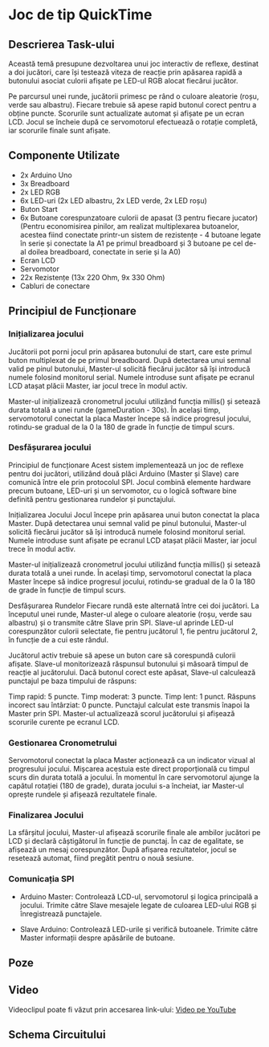 # Joc de tip QuickTime

## Descrierea Task-ului

Această temă presupune dezvoltarea unui joc interactiv de reflexe, destinat a doi jucători, care își testează viteza de reacție prin apăsarea rapidă a butonului asociat culorii afișate pe LED-ul RGB alocat fiecărui jucător.

Pe parcursul unei runde, jucătorii primesc pe rând o culoare aleatorie (roșu, verde sau albastru). Fiecare trebuie să apese rapid butonul corect pentru a obține puncte. Scorurile sunt actualizate automat și afișate pe un ecran LCD. Jocul se încheie după ce servomotorul efectuează o rotație completă, iar scorurile finale sunt afișate.

## Componente Utilizate

- 2x Arduino Uno
- 3x Breadboard
- 2x LED RGB
- 6x LED-uri (2x LED albastru, 2x LED verde, 2x LED roșu)
- Buton Start
- 6x Butoane corespunzatoare culorii de apasat (3 pentru fiecare jucator) (Pentru economisirea pinilor, am realizat multiplexarea butoanelor, acestea fiind conectate printr-un sistem de rezistențe - 4 butoane legate în serie și conectate la A1 pe primul breadboard și 3 butoane pe cel de-al doilea breadboard, conectate in serie și la A0)
- Ecran LCD
- Servomotor
- 22x Rezistențe (13x 220 Ohm, 9x 330 Ohm)
- Cabluri de conectare

## Principiul de Funcționare

### Inițializarea jocului

Jucătorii pot porni jocul prin apăsarea butonului de start, care este primul buton multiplexat de pe primul breadboard. După detectarea unui semnal valid pe pinul butonului, Master-ul solicită fiecărui jucător să își introducă numele folosind monitorul serial. Numele introduse sunt afișate pe ecranul LCD atașat plăcii Master, iar jocul trece în modul activ.

Master-ul inițializează cronometrul jocului utilizând funcția millis() și setează durata totală a unei runde (gameDuration - 30s). În același timp, servomotorul conectat la placa Master începe să indice progresul jocului, rotindu-se gradual de la 0 la 180 de grade în funcție de timpul scurs.

### Desfășurarea jocului

Principiul de funcționare
Acest sistem implementează un joc de reflexe pentru doi jucători, utilizând două plăci Arduino (Master și Slave) care comunică între ele prin protocolul SPI. Jocul combină elemente hardware precum butoane, LED-uri și un servomotor, cu o logică software bine definită pentru gestionarea rundelor și punctajului.

Inițializarea Jocului
Jocul începe prin apăsarea unui buton conectat la placa Master. După detectarea unui semnal valid pe pinul butonului, Master-ul solicită fiecărui jucător să își introducă numele folosind monitorul serial. Numele introduse sunt afișate pe ecranul LCD atașat plăcii Master, iar jocul trece în modul activ.

Master-ul inițializează cronometrul jocului utilizând funcția millis() și setează durata totală a unei runde. În același timp, servomotorul conectat la placa Master începe să indice progresul jocului, rotindu-se gradual de la 0 la 180 de grade în funcție de timpul scurs.

Desfășurarea Rundelor
Fiecare rundă este alternată între cei doi jucători. La începutul unei runde, Master-ul alege o culoare aleatorie (roșu, verde sau albastru) și o transmite către Slave prin SPI. Slave-ul aprinde LED-ul corespunzător culorii selectate, fie pentru jucătorul 1, fie pentru jucătorul 2, în funcție de a cui este rândul.

Jucătorul activ trebuie să apese un buton care să corespundă culorii afișate. Slave-ul monitorizează răspunsul butonului și măsoară timpul de reacție al jucătorului. Dacă butonul corect este apăsat, Slave-ul calculează punctajul pe baza timpului de răspuns:

Timp rapid: 5 puncte.
Timp moderat: 3 puncte.
Timp lent: 1 punct.
Răspuns incorect sau întârziat: 0 puncte.
Punctajul calculat este transmis înapoi la Master prin SPI. Master-ul actualizează scorul jucătorului și afișează scorurile curente pe ecranul LCD.

### Gestionarea Cronometrului

Servomotorul conectat la placa Master acționează ca un indicator vizual al progresului jocului. Mișcarea acestuia este direct proporțională cu timpul scurs din durata totală a jocului. În momentul în care servomotorul ajunge la capătul rotației (180 de grade), durata jocului s-a încheiat, iar Master-ul oprește rundele și afișează rezultatele finale.

### Finalizarea Jocului

La sfârșitul jocului, Master-ul afișează scorurile finale ale ambilor jucători pe LCD și declară câștigătorul în funcție de punctaj. În caz de egalitate, se afișează un mesaj corespunzător. După afișarea rezultatelor, jocul se resetează automat, fiind pregătit pentru o nouă sesiune.

### Comunicația SPI

- Arduino Master:
  Controlează LCD-ul, servomotorul și logica principală a jocului.
  Trimite către Slave mesajele legate de culoarea LED-ului RGB și înregistrează punctajele.

- Slave Arduino:
  Controlează LED-urile și verifică butoanele.
  Trimite către Master informații despre apăsările de butoane.

## Poze

## Video

Videoclipul poate fi văzut prin accesarea link-ului:
[Video pe YouTube](https://www.youtube.com/shorts/xFW5oaAeDoQ)

## Schema Circuitului
